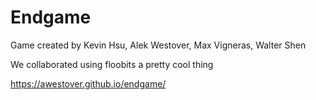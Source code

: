 # Endgame
Game created by Kevin Hsu, Alek Westover, Max Vigneras, Walter Shen

We collaborated using floobits a pretty cool thing

https://awestover.github.io/endgame/
